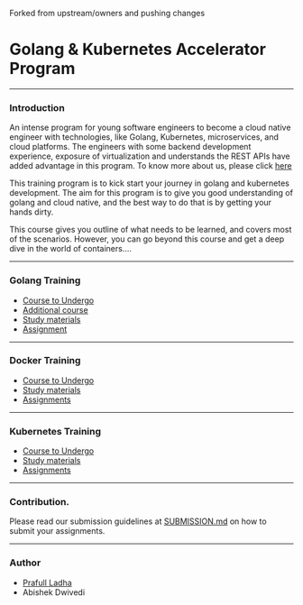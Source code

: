 Forked from upstream/owners and pushing changes 
# Golang & Kubernetes Accelerator Program
---
### Introduction

An intense program for young software engineers to become a cloud native engineer with technologies, like Golang, Kubernetes, microservices, and cloud platforms. The engineers with some backend development experience, exposure of virtualization and understands the REST APIs have added advantage in this program. 
To know more about us, please click [here](https://www.velotio.com/cloud-native-accelerator-program)

This training program is to kick start your journey in golang and kubernetes development. The aim for this program is to give you
good understanding of golang and cloud native, and the best way to do that is by getting your hands dirty.

This course gives you outline of what needs to be learned, and covers most of the scenarios. However, you can go beyond this
course and get a deep dive in the world of containers....

---

### Golang Training

- [Course to Undergo](https://www.youtube.com/watch?v=YS4e4q9oBaU)
- [Additional course](https://www.udemy.com/course/go-the-complete-developers-guide/?ranMID=39197&ranEAID=JVFxdTr9V80&ranSiteID=JVFxdTr9V80-lbOVF3Q_nKg.LLYxMkWLLg&LSNPUBID=JVFxdTr9V80&utm_source=aff-campaign&utm_medium=udemyads)
- [Study materials](https://github.com/velotio-tech/go-k8s-training/blob/main/golang/StudyMaterials.md)  
- [Assignment](https://github.com/velotio-tech/go-k8s-training/blob/main/golang/Assignments.md)

---

### Docker Training

- [Course to Undergo](https://www.udemy.com/course/learn-docker/)
- [Study materials](https://github.com/velotio-tech/go-k8s-training/blob/main/docker/StudyMaterials.md)
- [Assignments](https://github.com/velotio-tech/go-k8s-training/blob/main/docker/Assignments.md)

---

### Kubernetes Training

- [Course to Undergo](https://www.udemy.com/course/certified-kubernetes-application-developer/)
- [Study materials](https://github.com/velotio-tech/go-k8s-training/blob/main/kubernetes/StudyMaterials.md)
- [Assignments](https://github.com/velotio-tech/go-k8s-training/blob/main/kubernetes/Assignments.md)

---

### Contribution.

Please read our submission guidelines at [SUBMISSION.md](https://github.com/velotio-tech/go-k8s-training/blob/main/SUBMISSION.md) on how to submit your assignments. 

---

### Author

- [Prafull Ladha](https://github.com/prafull01)
- Abishek Dwivedi
